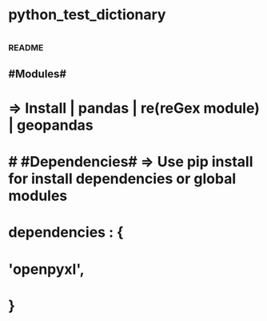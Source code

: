 # python_test_dictionary
#   
### README
##      #Modules#
#  => Install | pandas | re(reGex module) | geopandas 
# #
# #     #Dependencies# => Use pip install for install dependencies or global modules
#  dependencies : {
#    'openpyxl',
# }
#
